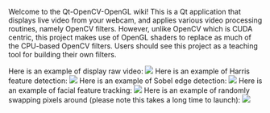 Welcome to the Qt-OpenCV-OpenGL wiki! This is a Qt application that displays live video from your webcam, and applies various video processing routines, namely OpenCV filters. However, unlike OpenCV which is CUDA centric, this project makes use of OpenGL shaders to replace as much of the CPU-based OpenCV filters. Users should see this project as a teaching tool for building their own filters.

Here is an example of display raw video:
![](https://github.com/drhalftone/Qt-OpenCV-OpenGL/blob/master/Images/ScreenShot01.jpg)
Here is an example of Harris feature detection:
![](https://github.com/drhalftone/Qt-OpenCV-OpenGL/blob/master/Images/ScreenShot04.jpg)
Here is an example of Sobel edge detection:
![](https://github.com/drhalftone/Qt-OpenCV-OpenGL/blob/master/Images/ScreenShot02.jpg)
Here is an example of facial feature tracking:
![](https://github.com/drhalftone/Qt-OpenCV-OpenGL/blob/master/Images/ScreenShot05.jpg)
Here is an example of randomly swapping pixels around (please note this takes a long time to launch):
![](https://github.com/drhalftone/Qt-OpenCV-OpenGL/blob/master/Images/ScreenShot03.jpg)
